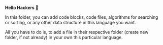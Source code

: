 **Hello Hackers** 👋

In this folder, you can add code blocks, code files, algorithms for searching or sorting, or any other data structure in this language you want.

All you have to do is, to add a file in their respective folder (create new folder, if not already) in your own this particular language.
